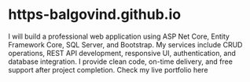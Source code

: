 # https-balgovind.github.io
I will build a professional web application using ASP Net Core, Entity Framework Core, SQL Server, and Bootstrap. My services include CRUD operations, REST API development, responsive UI, authentication, and database integration. I provide clean code, on-time delivery, and free support after project completion. Check my live portfolio here
